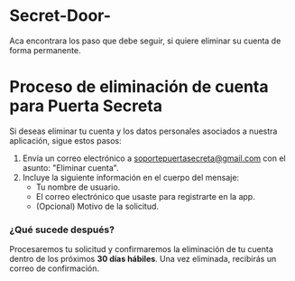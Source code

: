 # Secret-Door-
Aca encontrara los paso que debe seguir, si quiere eliminar su cuenta de forma permanente.

# Proceso de eliminación de cuenta para Puerta Secreta

Si deseas eliminar tu cuenta y los datos personales asociados a nuestra aplicación, sigue estos pasos:

1. Envía un correo electrónico a soportepuertasecreta@gmail.com con el asunto: "Eliminar cuenta".
2. Incluye la siguiente información en el cuerpo del mensaje:
   - Tu nombre de usuario.
   - El correo electrónico que usaste para registrarte en la app.
   - (Opcional) Motivo de la solicitud.

### ¿Qué sucede después?
Procesaremos tu solicitud y confirmaremos la eliminación de tu cuenta dentro de los próximos **30 días hábiles**. Una vez eliminada, recibirás un correo de confirmación.


